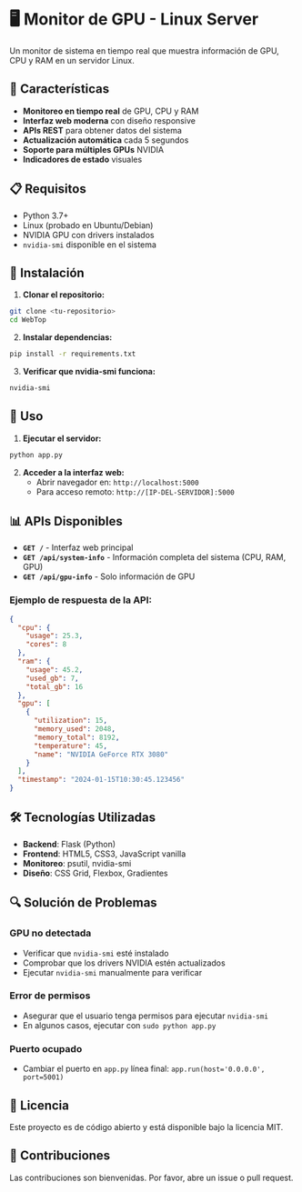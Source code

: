 # 🖥️ Monitor de GPU - Linux Server

Un monitor de sistema en tiempo real que muestra información de GPU, CPU y RAM en un servidor Linux.

## 🚀 Características

- **Monitoreo en tiempo real** de GPU, CPU y RAM
- **Interfaz web moderna** con diseño responsive
- **APIs REST** para obtener datos del sistema
- **Actualización automática** cada 5 segundos
- **Soporte para múltiples GPUs** NVIDIA
- **Indicadores de estado** visuales

## 📋 Requisitos

- Python 3.7+
- Linux (probado en Ubuntu/Debian)
- NVIDIA GPU con drivers instalados
- `nvidia-smi` disponible en el sistema

## 🔧 Instalación

1. **Clonar el repositorio:**
```bash
git clone <tu-repositorio>
cd WebTop
```

2. **Instalar dependencias:**
```bash
pip install -r requirements.txt
```

3. **Verificar que nvidia-smi funciona:**
```bash
nvidia-smi
```

## 🚀 Uso

1. **Ejecutar el servidor:**
```bash
python app.py
```

2. **Acceder a la interfaz web:**
   - Abrir navegador en: `http://localhost:5000`
   - Para acceso remoto: `http://[IP-DEL-SERVIDOR]:5000`

## 📊 APIs Disponibles

- **`GET /`** - Interfaz web principal
- **`GET /api/system-info`** - Información completa del sistema (CPU, RAM, GPU)
- **`GET /api/gpu-info`** - Solo información de GPU

### Ejemplo de respuesta de la API:

```json
{
  "cpu": {
    "usage": 25.3,
    "cores": 8
  },
  "ram": {
    "usage": 45.2,
    "used_gb": 7,
    "total_gb": 16
  },
  "gpu": [
    {
      "utilization": 15,
      "memory_used": 2048,
      "memory_total": 8192,
      "temperature": 45,
      "name": "NVIDIA GeForce RTX 3080"
    }
  ],
  "timestamp": "2024-01-15T10:30:45.123456"
}
```

## 🛠️ Tecnologías Utilizadas

- **Backend**: Flask (Python)
- **Frontend**: HTML5, CSS3, JavaScript vanilla
- **Monitoreo**: psutil, nvidia-smi
- **Diseño**: CSS Grid, Flexbox, Gradientes

## 🔍 Solución de Problemas

### GPU no detectada
- Verificar que `nvidia-smi` esté instalado
- Comprobar que los drivers NVIDIA estén actualizados
- Ejecutar `nvidia-smi` manualmente para verificar

### Error de permisos
- Asegurar que el usuario tenga permisos para ejecutar `nvidia-smi`
- En algunos casos, ejecutar con `sudo python app.py`

### Puerto ocupado
- Cambiar el puerto en `app.py` línea final: `app.run(host='0.0.0.0', port=5001)`

## 📝 Licencia

Este proyecto es de código abierto y está disponible bajo la licencia MIT.

## 🤝 Contribuciones

Las contribuciones son bienvenidas. Por favor, abre un issue o pull request.
